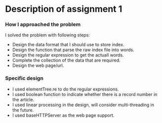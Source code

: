 # Description of assignment 1

### How I approached the problem

I solved the problem with following steps:

- Design the data format that I should use to store index.
- Design the function that parse the raw index file into words.
- Design the regular expression to get the actuall words.
- Complete the collection of the data that are required.
- Design the web page/url.

### Specific design

- I used elementTree.re to do the regular expressions.
- I used boolean function to indicate whether there is a record number in the article.
- I used linear processing in the design, will consider multi-threading in the future.
- I used baseHTTPServer as the web page support.
